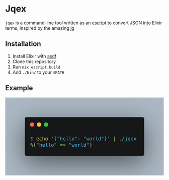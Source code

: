 # Jqex
`jqex` is a command-line tool written as an [escript](https://hexdocs.pm/mix/master/Mix.Tasks.Escript.Build.html) to convert JSON into Elixir terms, inspired by the amazing [jq](https://stedolan.github.io/jq/)

## Installation

1. Install Elixir with [asdf](https://github.com/asdf-vm/asdf-elixir)
2. Clone this repository
3. Run `mix escript.build`
4. Add `./bin/` to your `$PATH`

## Example

![](example.png)
